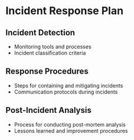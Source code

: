 # Incident Response Plan

## Incident Detection
- Monitoring tools and processes
- Incident classification criteria

## Response Procedures
- Steps for containing and mitigating incidents
- Communication protocols during incidents

## Post-Incident Analysis
- Process for conducting post-mortem analysis
- Lessons learned and improvement procedures
